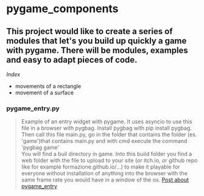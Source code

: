 # pygame_components

## This project would like to create a series of modules that let's you build up quickly a game with pygame. There will be modules, examples and easy to adapt pieces of code.

*Index*

- movements of a rectangle
- movement of a surface


### pygame_entry.py
>Example of an entry widget with pygame. It uses asyncio to use this file in a browser with pygbag. Install pygbag with pip install pygbag.  
>Then call this file main.py, go in the folder that contains the folder (es. 'game')that contains main.py and with cmd execute the command 'pygbag game'  
>You will find a buil directory in game. Into this build folder you find a web folder with the file to upload to your site (or itch.io, or github repo like for example formazione.github.io/...) 
>to make it playable for everyone without installation of anything into the browser with the same frame rate you would have in a window of the os.
>[Post about pygame_entry](https://pythonprogramming.altervista.org/pygame-in-the-browser-with-pygbag-and-github/)
